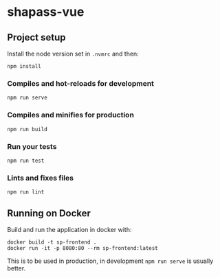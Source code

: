 # shapass-vue

## Project setup

Install the node version set in `.nvmrc` and then:

```
npm install
```

### Compiles and hot-reloads for development
```
npm run serve
```

### Compiles and minifies for production
```
npm run build
```

### Run your tests
```
npm run test
```

### Lints and fixes files
```
npm run lint
```

## Running on Docker

Build and run the application in docker with:

```
docker build -t sp-frontend .
docker run -it -p 8080:80 --rm sp-frontend:latest
```

This is to be used in production, in development `npm run serve` is usually better.
